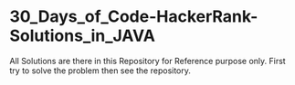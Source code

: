 # 30_Days_of_Code-HackerRank-Solutions_in_JAVA
All Solutions are there in this Repository for Reference purpose only.
First try to solve the problem then see the repository.
